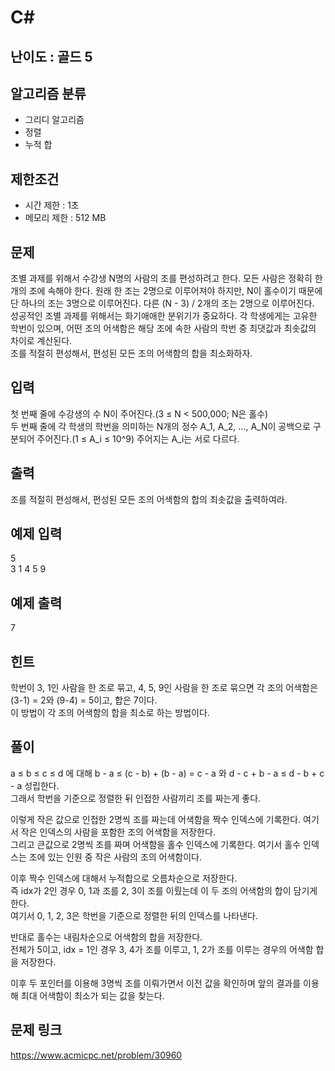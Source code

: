 # C#

## 난이도 : 골드 5

## 알고리즘 분류
  - 그리디 알고리즘
  - 정렬
  - 누적 합

## 제한조건
  - 시간 제한 : 1초
  - 메모리 제한 : 512 MB

## 문제
조별 과제를 위해서 수강생 N명의 사람의 조를 편성하려고 한다. 모든 사람은 정확히 한 개의 조에 속해야 한다. 원래 한 조는 2명으로 이루어져야 하지만, N이 홀수이기 때문에 단 하나의 조는 3명으로 이루어진다. 다른 (N - 3) / 2개의 조는 2명으로 이루어진다.<br/>
성공적인 조별 과제를 위해서는 화기애애한 분위기가 중요하다. 각 학생에게는 고유한 학번이 있으며, 어떤 조의 어색함은 해당 조에 속한 사람의 학번 중 최댓값과 최솟값의 차이로 계산된다.<br/>
조를 적절히 편성해서, 편성된 모든 조의 어색함의 합을 최소화하자.<br/>


## 입력
첫 번째 줄에 수강생의 수 N이 주어진다.(3 ≤ N < 500,000; N은 홀수)<br/>
두 번째 줄에 각 학생의 학번을 의미하는 N개의 정수 A_1, A_2, ..., A_N이 공백으로 구분되어 주어진다.(1 ≤ A_i ≤ 10^9) 주어지는 A_i는 서로 다르다.<br/>


## 출력
조를 적절히 편성해서, 편성된 모든 조의 어색함의 합의 최솟값을 출력하여라.<br/>


## 예제 입력
5<br/>
3 1 4 5 9<br/>


## 예제 출력
7<br/>


## 힌트
학번이 3, 1인 사람을 한 조로 묶고, 4, 5, 9인 사람을 한 조로 묶으면 각 조의 어색함은 (3-1) = 2와 (9-4) = 5이고, 합은 7이다.<br/>
이 방법이 각 조의 어색함의 합을 최소로 하는 방법이다.<br/>


## 풀이
a ≤ b ≤ c ≤ d 에 대해 b - a ≤ (c - b) + (b - a) = c - a 와 d - c + b - a ≤ d - b + c - a 성립한다.<br/>
그래서 학번을 기준으로 정렬한 뒤 인접한 사람끼리 조를 짜는게 좋다.<br/>


이렇게 작은 값으로 인접한 2명씩 조를 짜는데 어색함을 짝수 인덱스에 기록한다. 여기서 작은 인덱스의 사람을 포함한 조의 어색함을 저장한다.<br/>
그리고 큰값으로 2명씩 조를 짜며 어색함을 홀수 인덱스에 기록한다. 여기서 홀수 인덱스는 조에 있는 인원 중 작은 사람의 조의 어색함이다.<br/>

이후 짝수 인덱스에 대해서 누적합으로 오름차순으로 저장한다.<br/>
즉 idx가 2인 경우 0, 1과 조를 2, 3이 조를 이뤘는데 이 두 조의 어색함의 합이 담기게 한다.<br/>
여기서 0, 1, 2, 3은 학번을 기준으로 정렬한 뒤의 인덱스를 나타낸다.<br/>


반대로 홀수는 내림차순으로 어색함의 합을 저장한다.<br/>
전체가 5이고, idx = 1인 경우 3, 4가 조를 이루고, 1, 2가 조를 이루는 경우의 어색함 합을 저장한다.<br/>


이후 두 포인터를 이용해 3명씩 조를 이뤄가면서 이전 값을 확인하며 앞의 결과를 이용해 최대 어색함이 최소가 되는 값을 찾는다.<br/>


## 문제 링크
https://www.acmicpc.net/problem/30960